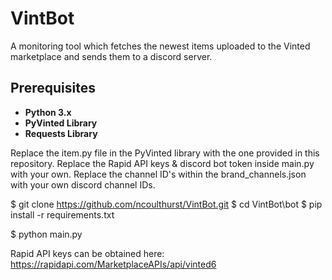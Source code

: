 # VintBot
A monitoring tool which fetches the newest items uploaded to the Vinted marketplace and sends them to a discord server.

## Prerequisites
- **Python 3.x**
- **PyVinted Library**
- **Requests Library**



Replace the item.py file in the PyVinted library with the one provided in this repository.
Replace the Rapid API keys & discord bot token inside main.py with your own.
Replace the channel ID's within the brand_channels.json with your own discord channel IDs.


$ git clone https://github.com/ncoulthurst/VintBot.git
$ cd VintBot\bot
$ pip install -r requirements.txt

$ python main.py

Rapid API keys can be obtained here:
https://rapidapi.com/MarketplaceAPIs/api/vinted6
